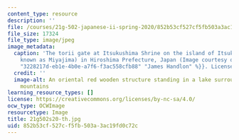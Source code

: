 ```yaml
---
content_type: resource
description: ''
file: /courses/21g-502-japanese-ii-spring-2020/852b53cf527cf5fb503a3ac19fd0c72c_21g502s20-th.jpg
file_size: 17324
file_type: image/jpeg
image_metadata:
  caption: 'The torii gate at Itsukushima Shrine on the island of Itsukushima (popularly
    known as Miyajima) in Hiroshima Prefecture, Japan (Image courtesy of {{% resource_link
    "3228217d-eb1e-4b0e-a7f6-f3ac558cfb88" "James Handlon" %}}. License: CC BY-NC-SA.)'
  credit: ''
  image-alt: An oriental red wooden structure standing in a lake surrounding with
    mountains
learning_resource_types: []
license: https://creativecommons.org/licenses/by-nc-sa/4.0/
ocw_type: OCWImage
resourcetype: Image
title: 21g502s20-th.jpg
uid: 852b53cf-527c-f5fb-503a-3ac19fd0c72c
---
```

